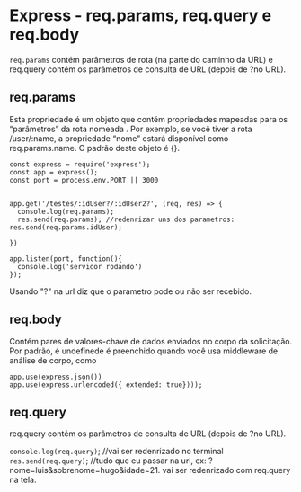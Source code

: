 # Express - req.params, req.query e req.body

```req.params``` contém parâmetros de rota (na parte do caminho da URL) e req.query contém os parâmetros de consulta de URL (depois de ?no URL).

## req.params
Esta propriedade é um objeto que contém propriedades mapeadas para os “parâmetros” da rota nomeada . Por exemplo, se você tiver a rota /user/:name, a propriedade “nome” estará disponível como req.params.name. O padrão deste objeto é {}.
```
const express = require('express');
const app = express();
const port = process.env.PORT || 3000


app.get('/testes/:idUser?/:idUser2?', (req, res) => {
  console.log(req.params);
  res.send(req.params); //redenrizar uns dos parametros: res.send(req.params.idUser);

})

app.listen(port, function(){
  console.log('servidor rodando')
});
```
Usando "?" na url diz que o parametro pode ou não ser recebido.

## req.body
Contém pares de valores-chave de dados enviados no corpo da solicitação. Por padrão, é undefinede é preenchido quando você usa middleware de análise de corpo, como 
```
app.use(express.json())
app.use(express.urlencoded({ extended: true})));
```

## req.query
req.query contém os parâmetros de consulta de URL (depois de ?no URL).

```console.log(req.query)```; //vai ser redenrizado no terminal
```res.send(req.query)```; //tudo que eu passar na url, ex: ?nome=luis&sobrenome=hugo&idade=21. vai ser redenrizado com req.query na tela.